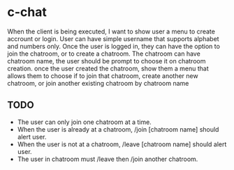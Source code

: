 # c-chat

When the client is being executed, I want to show user a menu to create accrount or login. User can have simple username that supports alphabet and numbers only. Once the user is logged in, they can have the option to join the chatroom, or to create a chatroom. The chatroom can have chatroom name, the user should be prompt to choose it on chatroom creation. once the user created the chatroom, show them a menu that allows them to choose if to join that chatroom, create another new chatroom, or join another existing chatroom by chatroom name

## TODO
- The user can only join one chatroom at a time.
- When the user is already at a chatroom, /join [chatroom name] should alert user.
- When the user is not at a chatroom, /leave [chatroom name] should alert user.
- The user in chatroom must /leave then /join another chatroom.
